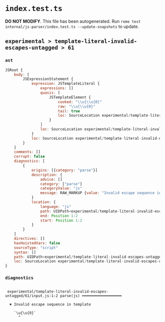 # `index.test.ts`

**DO NOT MODIFY**. This file has been autogenerated. Run `rome test internal/js-parser/index.test.ts --update-snapshots` to update.

## `experimental > template-literal-invalid-escapes-untagged > 61`

### `ast`

```javascript
JSRoot {
	body: [
		JSExpressionStatement {
			expression: JSTemplateLiteral {
				expressions: []
				quasis: [
					JSTemplateElement {
						cooked: "\\u{\\u{0}"
						raw: "\\u{\\u{0}"
						tail: true
						loc: SourceLocation experimental/template-literal-invalid-escapes-untagged/61/input.js 1:1-1:9
					}
				]
				loc: SourceLocation experimental/template-literal-invalid-escapes-untagged/61/input.js 1:0-1:10
			}
			loc: SourceLocation experimental/template-literal-invalid-escapes-untagged/61/input.js 1:0-1:10
		}
	]
	comments: []
	corrupt: false
	diagnostics: [
		{
			origins: [{category: "parse"}]
			description: {
				advice: []
				category: ["parse"]
				categoryValue: "js"
				message: RAW_MARKUP {value: "Invalid escape sequence in template"}
			}
			location: {
				language: "js"
				path: UIDPath<experimental/template-literal-invalid-escapes-untagged/61/input.js>
				end: Position 1:2
				start: Position 1:2
			}
		}
	]
	directives: []
	hasHoistedVars: false
	sourceType: "script"
	syntax: []
	path: UIDPath<experimental/template-literal-invalid-escapes-untagged/61/input.js>
	loc: SourceLocation experimental/template-literal-invalid-escapes-untagged/61/input.js 1:0-1:10
}
```

### `diagnostics`

```

 experimental/template-literal-invalid-escapes-untagged/61/input.js:1:2 parse(js) ━━━━━━━━━━━━━━━━━━

  ✖ Invalid escape sequence in template

    `\u{\u{0}`
      ^


```
